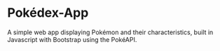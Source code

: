 # Pokédex-App

A simple web app displaying Pokémon and their characteristics, built in Javascript with Bootstrap using the PokéAPI. 
